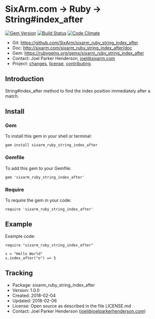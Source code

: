 # SixArm.com → Ruby → <br> String#index_after

<!--header-open-->

[![Gem Version](https://badge.fury.io/rb/sixarm_ruby_string_index_after.svg)](http://badge.fury.io/rb/sixarm_ruby_string_index_after)
[![Build Status](https://travis-ci.org/SixArm/sixarm_ruby_string_index_after.png)](https://travis-ci.org/SixArm/sixarm_ruby_string_index_after)
[![Code Climate](https://api.codeclimate.com/v1/badges/128c53cdf1d5fd0daabe/maintainability)](https://codeclimate.com/github/SixArm/sixarm_ruby_string_index_after/maintainability)

* Git: <https://github.com/SixArm/sixarm_ruby_string_index_after>
* Doc: <http://sixarm.com/sixarm_ruby_string_index_after/doc>
* Gem: <https://rubygems.org/gems/sixarm_ruby_string_index_after>
* Contact: Joel Parker Henderson, <joel@sixarm.com>
* Project: [changes](CHANGES.md), [license](LICENSE.md), [contributing](CONTRIBUTING.md).

<!--header-shut-->

## Introduction

String#index_after method to find the index position immediately after a match.



<!--install-open-->

## Install

### Gem

To install this gem in your shell or terminal:

    gem install sixarm_ruby_string_index_after

### Gemfile

To add this gem to your Gemfile:

    gem 'sixarm_ruby_string_index_after'

### Require

To require the gem in your code:

    require 'sixarm_ruby_string_index_after'

<!--install-shut-->



## Example

Example code:

    require "sixarm_ruby_string_index_after"

    s = "Hello World"
    s.index_after("o") => 5


## Tracking

* Package: sixarm_ruby_string_index_after
* Version: 1.0.0
* Created: 2018-02-04
* Updated: 2018-02-06
* License: Open source as described in the file LICENSE.md
* Contact: Joel Parker Henderson (joel@joelparkerhenderson.com)
